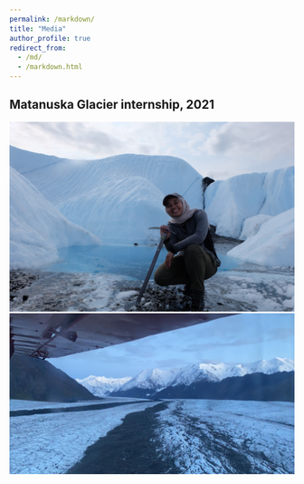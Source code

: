 ```yaml
---
permalink: /markdown/
title: "Media"
author_profile: true
redirect_from: 
  - /md/
  - /markdown.html
---
```


## Matanuska Glacier internship, 2021

![Matanuska Glacier](images/mat1.JPG) 
![Matanuska Glacier](images/mat2.jpg)
